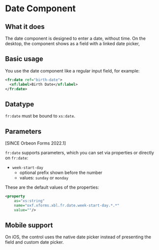 # Date Component

## What it does

The date component is designed to enter a date, without time. On the desktop, the component shows as a field with a linked date picker,

## Basic usage

You use the date component like a regular input field, for example:

```xml
<fr:date ref="birth-date">
  <xf:label>Birth Date</xf:label>
</fr:date>
```

## Datatype

`fr:date` must be bound to `xs:date`.

## Parameters

[SINCE Orbeon Forms 2022.1]

`fr:date` supports parameters, which you can set via properties or directly on `fr:date`:

- `week-start-day`
    - optional prefix shown before the number
    - values: `sunday` or `monday`

These are the default values of the properties:

```xml
<property 
    as="xs:string" 
    name="oxf.xforms.xbl.fr.date.week-start-day.*.*" 
    value=""/>
```

## Mobile support

On iOS, the control uses the native date picker instead of presenting the field and custom date picker.
